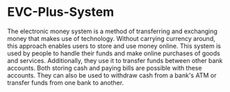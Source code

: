 # EVC-Plus-System
The electronic money system is a method of transferring and exchanging money that makes use of technology. 
Without carrying currency around, this approach enables users to store and use money online.
This system is used by people to handle their funds and make online purchases of goods and services. 
Additionally, they use it to transfer funds between other bank accounts. Both storing cash and paying bills are possible with these accounts. 
They can also be used to withdraw cash from a bank's ATM or transfer funds from one bank to another.


